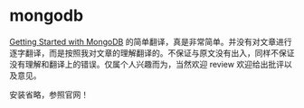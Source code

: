 # mongodb
[Getting Started with MongoDB](https://docs.mongodb.com/getting-started/shell/) 的简单翻译，真是非常简单。并没有对文章进行逐字翻译，而是按照我对文章的理解翻译的。不保证与原文没有出入，同样不保证没有理解和翻译上的错误。仅属个人兴趣而为，当然欢迎 review 欢迎给出批评以及意见。

安装省略，参照官网！
